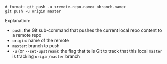 
```bash{.no-line-numbers}
# format: git push -u <remote-repo-name> <branch-name>
git push -u origin master
```
Explanation:

* `push`: the Git sub-command that pushes the current local repo content to a remote repo
* `origin`: name of the remote
* `master`: branch to push
* `-u` (or `--set-upstream`): the flag that tells Git to track that this local `master` is tracking `origin/master` branch
